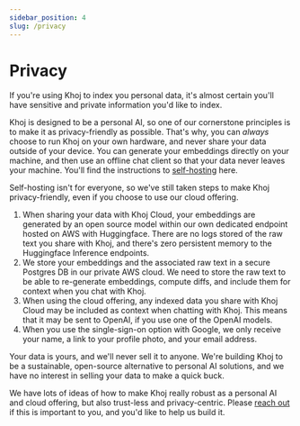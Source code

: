 ```yaml
---
sidebar_position: 4
slug: /privacy
---
```


# Privacy

If you're using Khoj to index you personal data, it's almost certain you'll have sensitive and private information you'd like to index.

Khoj is designed to be a personal AI, so one of our cornerstone principles is to make it as privacy-friendly as possible. That's why, you can *always* choose to run Khoj on your own hardware, and never share your data outside of your device. You can generate your embeddings directly on your machine, and then use an offline chat client so that your data never leaves your machine. You'll find the instructions to [self-hosting](./setup.mdx) here.

Self-hosting isn't for everyone, so we've still taken steps to make Khoj privacy-friendly, even if you choose to use our cloud offering.
1. When sharing your data with Khoj Cloud, your embeddings are generated by an open source model within our own dedicated endpoint hosted on AWS with Huggingface. There are no logs stored of the raw text you share with Khoj, and there's zero persistent memory to the Huggingface Inference endpoints.
1. We store your embeddings and the associated raw text in a secure Postgres DB in our private AWS cloud. We need to store the raw text to be able to re-generate embeddings, compute diffs, and include them for context when you chat with Khoj.
1. When using the cloud offering, any indexed data you share with Khoj Cloud may be included as context when chatting with Khoj. This means that it may be sent to OpenAI, if you use one of the OpenAI models.
1. When you use the single-sign-on option with Google, we only receive your name, a link to your profile photo, and your email address.

Your data is yours, and we'll never sell it to anyone. We're building Khoj to be a sustainable, open-source alternative to personal AI solutions, and we have no interest in selling your data to make a quick buck.

We have lots of ideas of how to make Khoj really robust as a personal AI and cloud offering, but also trust-less and privacy-centric. Please [reach out](mailto:team@khoj.dev) if this is important to you, and you'd like to help us build it.
